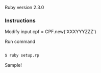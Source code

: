 Ruby version  2.3.0

### Instructions

Modify input cpf = CPF.new('XXXYYYZZZ')

Run command

```sh

$ ruby setup.rp
```
Sample!
